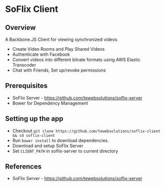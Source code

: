 # SoFlix Client

## Overview

A Backbone.JS Client for viewing synchronized videos

   * Create Video Rooms and Play Shared Videos
   * Authenticate with Facebook
   * Convert videos into different bitrate formats using AWS Elastic Transcoder
   * Chat with Friends, Set up/revoke permissions
   

## Prerequisites

   * SoFlix Server - https://github.com/tewebsolutions/soflix-server
   * Bower for Dependency Management
   
## Setting up the app
   * Checkout `git clone https://github.com/tewebsolutions/soflix-client && cd soflix-client`
   * Run `bower install` to download dependencies.
   * Download and setup SoFlix Server
   * Set `CLIENT_PATH` in soflix-server to current directory


## References 
   * SoFlix Server - https://github.com/tewebsolutions/soflix-server